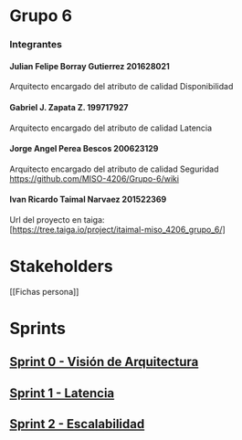 # Grupo 6

### Integrantes

#### Julian Felipe Borray Gutierrez 201628021

Arquitecto encargado del atributo de calidad Disponibilidad

#### Gabriel J. Zapata Z. 199717927

Arquitecto encargado del atributo de calidad Latencia

#### Jorge Angel Perea Bescos 200623129

Arquitecto encargado del atributo de calidad Seguridad
https://github.com/MISO-4206/Grupo-6/wiki
#### Ivan Ricardo Taimal Narvaez 201522369

Url del proyecto en taiga: <br/>
[https://tree.taiga.io/project/itaimal-miso_4206_grupo_6/]

# Stakeholders
[[Fichas persona]]

# Sprints

## [Sprint 0 - Visión de Arquitectura](https://github.com/MISO-4206/Grupo-6/wiki/Vision-de-arquitectura)
## [Sprint 1 - Latencia](https://github.com/MISO-4206/Grupo-6/wiki/Sprint1)
## [Sprint 2 - Escalabilidad](https://github.com/MISO-4206/Grupo-6/wiki/Sprint2)